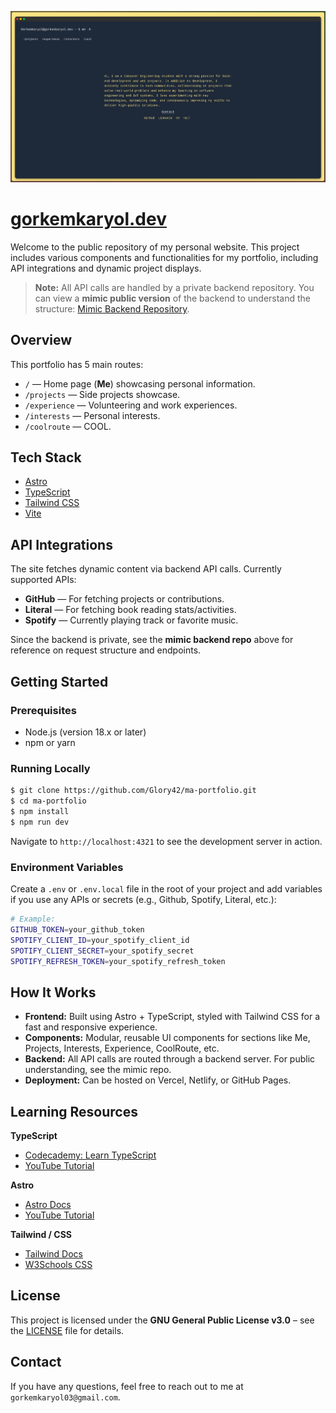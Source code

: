 ![Portfolio Screenshot](public/preview/previewImage.png)

# [gorkemkaryol.dev](https://www.gorkemkaryol.dev/)

Welcome to the public repository of my personal website. This project includes various components and functionalities for my portfolio, including API integrations and dynamic project displays.  

> **Note:** All API calls are handled by a private backend repository. You can view a **mimic public version** of the backend to understand the structure: [Mimic Backend Repository](https://github.com/Glory42/Portfolio_Backend_Mimic).

## Overview

This portfolio has 5 main routes:

- `/` — Home page (**Me**) showcasing personal information.  
- `/projects` — Side projects showcase.  
- `/experience` — Volunteering and work experiences.  
- `/interests` — Personal interests.  
- `/coolroute` — COOL.

## Tech Stack

- [Astro](https://astro.build)  
- [TypeScript](https://www.typescriptlang.org)  
- [Tailwind CSS](https://tailwindcss.com)  
- [Vite](https://vitejs.dev)  

## API Integrations

The site fetches dynamic content via backend API calls. Currently supported APIs:

- **GitHub** — For fetching projects or contributions.  
- **Literal** — For fetching book reading stats/activities.  
- **Spotify** — Currently playing track or favorite music.

Since the backend is private, see the **mimic backend repo** above for reference on request structure and endpoints.

## Getting Started

### Prerequisites

- Node.js (version 18.x or later)  
- npm or yarn  

### Running Locally

```bash
$ git clone https://github.com/Glory42/ma-portfolio.git
$ cd ma-portfolio
$ npm install
$ npm run dev
```

Navigate to `http://localhost:4321` to see the development server in action.

### Environment Variables

Create a `.env` or `.env.local` file in the root of your project and add variables if you use any APIs or secrets (e.g., Github, Spotify, Literal, etc.):

```bash
# Example:
GITHUB_TOKEN=your_github_token
SPOTIFY_CLIENT_ID=your_spotify_client_id
SPOTIFY_CLIENT_SECRET=your_spotify_secret
SPOTIFY_REFRESH_TOKEN=your_spotify_refresh_token
```

## How It Works

- **Frontend:** Built using Astro + TypeScript, styled with Tailwind CSS for a fast and responsive experience.  
- **Components:** Modular, reusable UI components for sections like Me, Projects, Interests, Experience, CoolRoute, etc.  
- **Backend:** All API calls are routed through a backend server. For public understanding, see the mimic repo.  
- **Deployment:** Can be hosted on Vercel, Netlify, or GitHub Pages.  

## Learning Resources

**TypeScript**  
- [Codecademy: Learn TypeScript](https://www.codecademy.com/enrolled/courses/learn-typescript)  
- [YouTube Tutorial](https://youtu.be/SpwzRDUQ1GI?si=ZKZuJcXQy_fJBl-n)  

**Astro**  
- [Astro Docs](https://docs.astro.build/en/getting-started/)  
- [YouTube Tutorial](https://www.youtube.com/watch?v=e-hTm5VmofI&t=552s)  

**Tailwind / CSS**  
- [Tailwind Docs](https://tailwindcss.com/docs/installation/using-vite)  
- [W3Schools CSS](https://www.w3schools.com/Css/)  

## License

This project is licensed under the **GNU General Public License v3.0** – see the [LICENSE](LICENSE) file for details.

## Contact

If you have any questions, feel free to reach out to me at `gorkemkaryol03@gmail.com`.